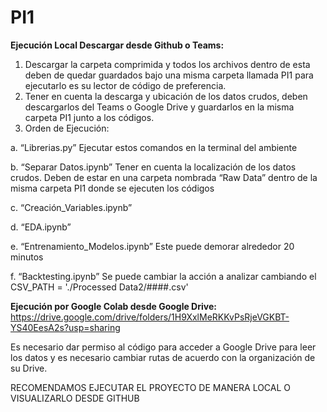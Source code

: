 # PI1

**Ejecución Local Descargar desde Github o Teams:**
1.	Descargar la carpeta comprimida y todos los archivos dentro de esta deben de quedar guardados bajo una misma carpeta llamada PI1 para ejecutarlo es su lector de código de preferencia.
2.	Tener en cuenta la descarga y ubicación de los datos crudos, deben descargarlos del Teams o Google Drive y guardarlos en la misma carpeta PI1 junto a los códigos.
3.	Orden de Ejecución: 

a.	“Librerias.py” Ejecutar estos comandos en la terminal del ambiente

b.	“Separar Datos.ipynb” Tener en cuenta la localización de los datos crudos. Deben de estar en una carpeta nombrada “Raw Data” dentro de la misma carpeta PI1 donde se ejecuten los códigos

c.	“Creación_Variables.ipynb” 

d.	“EDA.ipynb”

e.	“Entrenamiento_Modelos.ipynb” Este puede demorar alrededor 20 minutos

f.	“Backtesting.ipynb” Se puede cambiar la acción a analizar cambiando el CSV_PATH = './Processed Data2/####.csv'

**Ejecución por Google Colab  desde Google Drive:** https://drive.google.com/drive/folders/1H9XxlMeRKKvPsRjeVGKBT-YS40EesA2s?usp=sharing

Es necesario dar permiso al código para acceder a Google Drive para leer los datos y es necesario cambiar rutas de acuerdo con la organización de su Drive. 

RECOMENDAMOS EJECUTAR EL PROYECTO DE MANERA LOCAL O VISUALIZARLO DESDE GITHUB
